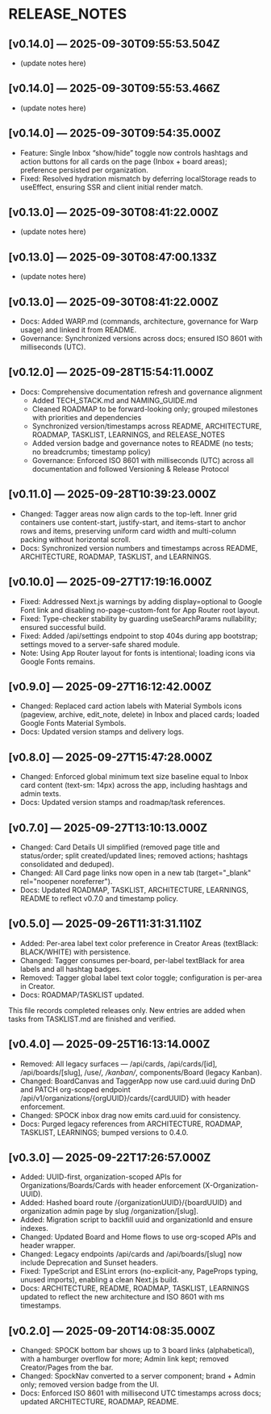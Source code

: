 # RELEASE_NOTES

## [v0.14.0] — 2025-09-30T09:55:53.504Z
- (update notes here)

## [v0.14.0] — 2025-09-30T09:55:53.466Z
- (update notes here)

## [v0.14.0] — 2025-09-30T09:54:35.000Z
- Feature: Single Inbox “show/hide” toggle now controls hashtags and action buttons for all cards on the page (Inbox + board areas); preference persisted per organization.
- Fixed: Resolved hydration mismatch by deferring localStorage reads to useEffect, ensuring SSR and client initial render match.

## [v0.13.0] — 2025-09-30T08:41:22.000Z
- (update notes here)

## [v0.13.0] — 2025-09-30T08:47:00.133Z
- (update notes here)

## [v0.13.0] — 2025-09-30T08:41:22.000Z
- Docs: Added WARP.md (commands, architecture, governance for Warp usage) and linked it from README.
- Governance: Synchronized versions across docs; ensured ISO 8601 with milliseconds (UTC).

## [v0.12.0] — 2025-09-28T15:54:11.000Z
- Docs: Comprehensive documentation refresh and governance alignment
  - Added TECH_STACK.md and NAMING_GUIDE.md
  - Cleaned ROADMAP to be forward-looking only; grouped milestones with priorities and dependencies
  - Synchronized version/timestamps across README, ARCHITECTURE, ROADMAP, TASKLIST, LEARNINGS, and RELEASE_NOTES
  - Added version badge and governance notes to README (no tests; no breadcrumbs; timestamp policy)
  - Governance: Enforced ISO 8601 with milliseconds (UTC) across all documentation and followed Versioning & Release Protocol

## [v0.11.0] — 2025-09-28T10:39:23.000Z
- Changed: Tagger areas now align cards to the top-left. Inner grid containers use content-start, justify-start, and items-start to anchor rows and items, preserving uniform card width and multi-column packing without horizontal scroll.
- Docs: Synchronized version numbers and timestamps across README, ARCHITECTURE, ROADMAP, TASKLIST, and LEARNINGS.

## [v0.10.0] — 2025-09-27T17:19:16.000Z
- Fixed: Addressed Next.js warnings by adding display=optional to Google Font link and disabling no-page-custom-font for App Router root layout.
- Fixed: Type-checker stability by guarding useSearchParams nullability; ensured successful build.
- Fixed: Added /api/settings endpoint to stop 404s during app bootstrap; settings moved to a server-safe shared module.
- Note: Using App Router layout for fonts is intentional; loading icons via Google Fonts remains.

## [v0.9.0] — 2025-09-27T16:12:42.000Z
- Changed: Replaced card action labels with Material Symbols icons (pageview, archive, edit_note, delete) in Inbox and placed cards; loaded Google Fonts Material Symbols.
- Docs: Updated version stamps and delivery logs.

## [v0.8.0] — 2025-09-27T15:47:28.000Z
- Changed: Enforced global minimum text size baseline equal to Inbox card content (text-sm: 14px) across the app, including hashtags and admin texts.
- Docs: Updated version stamps and roadmap/task references.

## [v0.7.0] — 2025-09-27T13:10:13.000Z
- Changed: Card Details UI simplified (removed page title and status/order; split created/updated lines; removed actions; hashtags consolidated and deduped).
- Changed: All Card page links now open in a new tab (target="_blank" rel="noopener noreferrer").
- Docs: Updated ROADMAP, TASKLIST, ARCHITECTURE, LEARNINGS, README to reflect v0.7.0 and timestamp policy.

## [v0.5.0] — 2025-09-26T11:31:31.110Z
- Added: Per-area label text color preference in Creator Areas (textBlack: BLACK/WHITE) with persistence.
- Changed: Tagger consumes per-board, per-label textBlack for area labels and all hashtag badges.
- Removed: Tagger global label text color toggle; configuration is per-area in Creator.
- Docs: ROADMAP/TASKLIST updated.

This file records completed releases only. New entries are added when tasks from TASKLIST.md are finished and verified.

## [v0.4.0] — 2025-09-25T16:13:14.000Z
- Removed: All legacy surfaces — /api/cards, /api/cards/[id], /api/boards/[slug], /use/*, /kanban/*, components/Board (legacy Kanban).
- Changed: BoardCanvas and TaggerApp now use card.uuid during DnD and PATCH org-scoped endpoint /api/v1/organizations/{orgUUID}/cards/{cardUUID} with header enforcement.
- Changed: SPOCK inbox drag now emits card.uuid for consistency.
- Docs: Purged legacy references from ARCHITECTURE, ROADMAP, TASKLIST, LEARNINGS; bumped versions to 0.4.0.

## [v0.3.0] — 2025-09-22T17:26:57.000Z
- Added: UUID-first, organization-scoped APIs for Organizations/Boards/Cards with header enforcement (X-Organization-UUID).
- Added: Hashed board route /{organizationUUID}/{boardUUID} and organization admin page by slug /organization/[slug].
- Added: Migration script to backfill uuid and organizationId and ensure indexes.
- Changed: Updated Board and Home flows to use org-scoped APIs and header wrapper.
- Changed: Legacy endpoints /api/cards and /api/boards/[slug] now include Deprecation and Sunset headers.
- Fixed: TypeScript and ESLint errors (no-explicit-any, PageProps typing, unused imports), enabling a clean Next.js build.
- Docs: ARCHITECTURE, README, ROADMAP, TASKLIST, LEARNINGS updated to reflect the new architecture and ISO 8601 with ms timestamps.

## [v0.2.0] — 2025-09-20T14:08:35.000Z
- Changed: SPOCK bottom bar shows up to 3 board links (alphabetical), with a hamburger overflow for more; Admin link kept; removed Creator/Pages from the bar.
- Changed: SpockNav converted to a server component; brand + Admin only; removed version badge from the UI.
- Docs: Enforced ISO 8601 with millisecond UTC timestamps across docs; updated ARCHITECTURE, ROADMAP, README.
